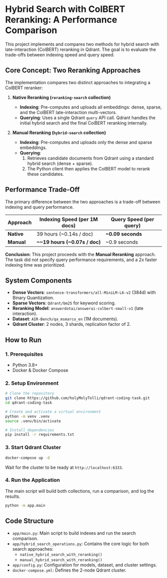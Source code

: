 # Hybrid Search with ColBERT Reranking: A Performance Comparison

This project implements and compares two methods for hybrid search with late-interaction (ColBERT) reranking in Qdrant. The goal is to evaluate the trade-offs between indexing speed and query speed.

## Core Concept: Two Reranking Approaches

The implementation compares two distinct approaches to integrating a ColBERT reranker:

1.  **Native Reranking (`reranking-search` collection)**
    *   **Indexing**: Pre-computes and uploads all embeddings: dense, sparse, and the ColBERT late-interaction multi-vectors.
    *   **Querying**: Uses a single Qdrant `query` API call. Qdrant handles the initial hybrid search and the final ColBERT reranking internally.

2.  **Manual Reranking (`hybrid-search` collection)**
    *   **Indexing**: Pre-computes and uploads only the dense and sparse embeddings.
    *   **Querying**:
        1.  Retrieves candidate documents from Qdrant using a standard hybrid search (dense + sparse).
        2.  The Python client then applies the ColBERT model to rerank these candidates.

## Performance Trade-Off

The primary difference between the two approaches is a trade-off between indexing and query performance.

| Approach         | Indexing Speed (per 1M docs) | Query Speed (per query) |
| ---------------- | ---------------------------- | ----------------------- |
| **Native**       | 39 hours (~0.14s / doc)      | **~0.09 seconds**       |
| **Manual**       | **~~19 hours (~0.07s / doc)** | ~0.9 seconds            |

**Conclusion:** This project proceeds with the **Manual Reranking** approach. The task did not specify query performance requirements, and a 2x faster indexing time was prioritized.

## System Components

*   **Dense Vectors**: `sentence-transformers/all-MiniLM-L6-v2` (384d) with Binary Quantization.
*   **Sparse Vectors**: `Qdrant/bm25` for keyword scoring.
*   **Reranking Model**: `answerdotai/answerai-colbert-small-v1` (late interaction).
*   **Dataset**: `AIR-Bench/qa_msmarco_en` (1M documents).
*   **Qdrant Cluster**: 2 nodes, 3 shards, replication factor of 2.

## How to Run

### 1. Prerequisites

*   Python 3.8+
*   Docker & Docker Compose

### 2. Setup Environment

```bash
# Clone the repository
git clone https://github.com/holyMolyTolli/qdrant-coding-task.git
cd qdrant-coding-task

# Create and activate a virtual environment
python -m venv .venv
source .venv/bin/activate

# Install dependencies
pip install -r requirements.txt
```

### 3. Start Qdrant Cluster

```bash
docker-compose up -d
```

Wait for the cluster to be ready at `http://localhost:6333`.

### 4. Run the Application

The main script will build both collections, run a comparison, and log the results.

```bash
python -m app.main
```

## Code Structure

*   `app/main.py`: Main script to build indexes and run the search comparison.
*   `app/hybrid_search_operations.py`: Contains the core logic for both search approaches:
    *   `native_hybrid_search_with_reranking()`
    *   `manual_hybrid_search_with_reranking()`
*   `app/config.py`: Configuration for models, dataset, and cluster settings.
*   `docker-compose.yml`: Defines the 2-node Qdrant cluster.